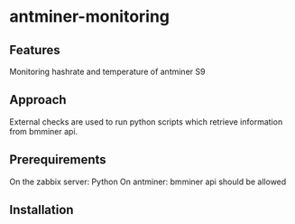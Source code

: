 # antminer-monitoring
## Features
Monitoring hashrate and temperature of antminer S9
## Approach
External checks are used to run python scripts which retrieve information from bmminer api. 
## Prerequirements
On the zabbix server: Python
On antminer: bmminer api should be allowed
## Installation

